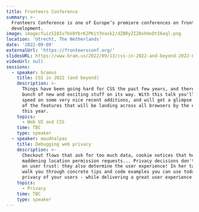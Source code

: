 ```yaml
---
title: Fronteers Conference
summary: >-
  Fronteers Conference is one of Europe’s premiere conferences on front-end web
  development.
image: image/fuiz5I8Iv7bV8YbrK2PKiY3Vask2/dZBRyZIZ0xhHvDtI6eql.png
location: 'Utrecht, The Netherlands'
date: '2022-09-09'
externalUrl: 'https://fronteersconf.org/'
slidesURL: https://www.bram.us/2022/09/13/css-in-2022-and-beyond-2022-09-09-fronteers-conf/
videoUrl: null
sessions:
  - speaker: bramus
    title: CSS in 2022 (and beyond)
    description: >-
      Things have been going hard for CSS the past few years, and there's a
      bunch of new and exciting stuff on its way. With this talk you'll be up to
      speed on some very nice recent additions, and will get a glimpse of a lot
      of the features that will be landing across all browsers by the end of
      this year.
    topics:
      - Web UI and CSS
    time: TBC
    type: speaker
  - speaker: maudnalpas
    title: Debugging web privacy
    description: >-
      Checkout flows that ask for too much data, cookie notices that hurt site performance,
      maddening location permission requests... Privacy decisions don't only have an impact
      on user trust: they also determine the user experience! In her talk, Maud will
      walk you through concrete tips and code examples you can use today to improve the
      privacy of your users - while delivering a great user experience.
    topics:
      - Privacy
    time: TBC
    type: speaker
---
```

